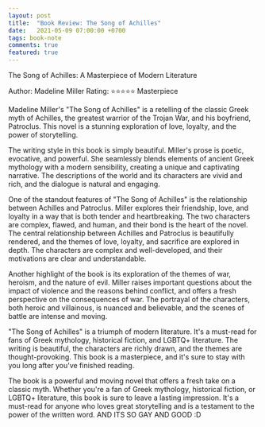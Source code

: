 ```yaml
---
layout: post
title:  "Book Review: The Song of Achilles"
date:   2021-05-09 07:00:00 +0700
tags: book-note
comments: true
featured: true
---
```


The Song of Achilles: A Masterpiece of Modern Literature

Author: Madeline Miller
Rating: ⭐️⭐️⭐️⭐️⭐️ Masterpiece

Madeline Miller's "The Song of Achilles" is a retelling of the classic Greek myth of Achilles, the greatest warrior of the Trojan War, and his boyfriend, Patroclus. This novel is a stunning exploration of love, loyalty, and the power of storytelling.

The writing style in this book is simply beautiful. Miller's prose is poetic, evocative, and powerful. She seamlessly blends elements of ancient Greek mythology with a modern sensibility, creating a unique and captivating narrative. The descriptions of the world and its characters are vivid and rich, and the dialogue is natural and engaging.

One of the standout features of "The Song of Achilles" is the relationship between Achilles and Patroclus. Miller explores their friendship, love, and loyalty in a way that is both tender and heartbreaking. The two characters are complex, flawed, and human, and their bond is the heart of the novel. The central relationship between Achilles and Patroclus is beautifully rendered, and the themes of love, loyalty, and sacrifice are explored in depth. The characters are complex and well-developed, and their motivations are clear and understandable.

Another highlight of the book is its exploration of the themes of war, heroism, and the nature of evil. Miller raises important questions about the impact of violence and the reasons behind conflict, and offers a fresh perspective on the consequences of war. The portrayal of the characters, both heroic and villainous, is nuanced and believable, and the scenes of battle are intense and moving.

"The Song of Achilles" is a triumph of modern literature. It's a must-read for fans of Greek mythology, historical fiction, and LGBTQ+ literature. The writing is beautiful, the characters are richly drawn, and the themes are thought-provoking. This book is a masterpiece, and it's sure to stay with you long after you've finished reading.

The book is a powerful and moving novel that offers a fresh take on a classic myth. Whether you're a fan of Greek mythology, historical fiction, or LGBTQ+ literature, this book is sure to leave a lasting impression. It's a must-read for anyone who loves great storytelling and is a testament to the power of the written word. AND ITS SO GAY AND GOOD :D
